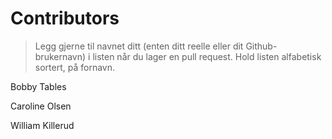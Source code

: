 # Contributors

> Legg gjerne til navnet ditt (enten ditt reelle eller dit Github-brukernavn) i listen når du lager en pull request.
> Hold listen alfabetisk sortert, på fornavn.

Bobby Tables

Caroline Olsen

William Killerud
